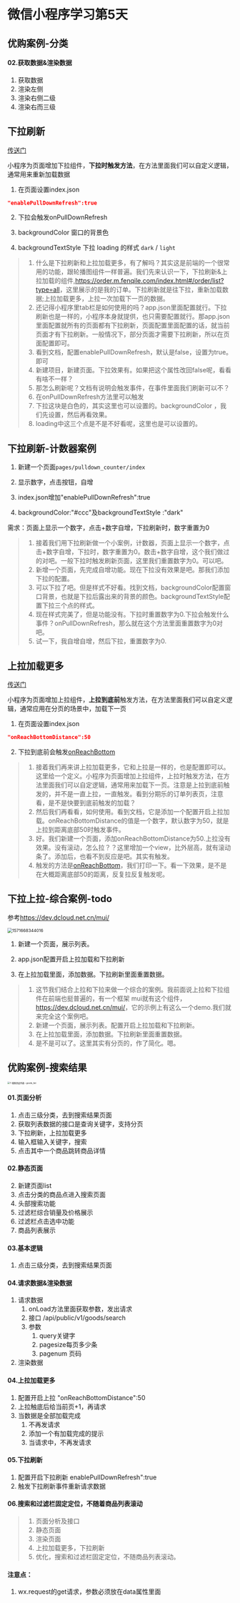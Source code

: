 # 微信小程序学习第5天

## 优购案例-分类

#### 02.获取数据&渲染数据

1. 获取数据
2. 渲染左侧
3. 渲染右侧二级
4. 渲染右而三级



## 下拉刷新

[传送门](https://developers.weixin.qq.com/miniprogram/dev/reference/configuration/page.html)

小程序为页面增加下拉组件，**下拉时触发方法**，在方法里面我们可以自定义逻辑，通常用来重新加载数据

1. 在页面设置index.json

```json
"enablePullDownRefresh":true
```

2. 下拉会触发onPullDownRefresh

3. backgroundColor 窗口的背景色

4. backgroundTextStyle 下拉 loading 的样式 `dark` / `light`

   

> 1. 什么是下拉刷新和上拉加载更多，有了解吗？其实这是前端的一个很常用的功能，跟轮播图组件一样普遍。我们先来认识一下，下拉刷新&上拉加载的组件,<https://order.m.fenqile.com/index.html#/order/list?type=all>，这里展示的是我的订单。下拉刷新就是往下拉，重新加载数据;上拉加载更多，上拉一次加载下一页的数据。
> 2. 还记得小程序里tab栏是如何使用的吗？app.json里面配置就行。下拉刷新也是一样的，小程序本身就提供，也只需要配置就行。那app.json里面配置就所有的页面都有下拉刷新，页面配置里面配置的话，就当前页面才有下拉刷新。一般情况下，部分页面才需要下拉刷新，所以在页面配置即可。
> 3. 看到文档，配置enablePullDownRefresh，默认是false，设置为true。即可 
> 4. 新建项目，新建页面。下拉效果有。如果把这个属性改回false呢，看看有啥不一样？
> 5. 那怎么刷新呢？文档有说明会触发事件，在事件里面我们刷新可以不？
> 6. 在onPullDownRefresh方法里可以触发
> 7. 下拉这块是白色的，其实这里也可以设置的。backgroundColor ，我们先设置，然后再看效果。
> 8. loading中这三个点是不是不好看呢，这里也是可以设置的。



## 下拉刷新-计数器案例

1. 新建一个页面`pages/pulldown_counter/index`

2. 显示数字，点击按钮，自增

3. index.json增加"enablePullDownRefresh":true

4. backgroundColor:"#ccc"及backgroundTextStyle :"dark"

   

需求：页面上显示一个数字，点击+数字自增，下拉刷新时，数字重置为0

> 1. 接着我们用下拉刷新做一个小案例，计数器，页面上显示一个数字，点击+数字自增，下拉时，数字重置为0。数击+数字自增，这个我们做过的对吧。一般下拉时触发刷新页面，这里我们重置数字为0。可以吧。
> 2. 新增一个页面，先完成自增功能。现在下拉没有效果是吧。那我们添加下拉的配置。
> 3. 可以下拉了吧。但是样式不好看。找到文档，backgroundColor配置窗口背景，也就是下拉后露出来的背景的颜色。backgroundTextStyle配置下拉三个点的样式。
> 4. 现在样式完美了，但是功能没有。下拉时重置数字为0.下拉会触发什么事件？onPullDownRefresh，那么就在这个方法里面重置数字为0对吧。
> 5. 试一下，我自增自增，然后下拉，重置数字为0.



## 上拉加载更多

[传送门](https://developers.weixin.qq.com/miniprogram/dev/reference/configuration/page.html)

小程序为页面增加上拉组件，**上拉到底前**触发方法，在方法里面我们可以自定义逻辑，通常应用在分页的场景中，加载下一页

1. 在页面设置index.json

```json
"onReachBottomDistance":50
```

2. 下拉到底前会触发[onReachBottom](https://developers.weixin.qq.com/miniprogram/dev/reference/api/Page.html#onreachbottom)

> 1. 接着我们再来讲上拉加载更多，它和上拉是一样的，也是配置即可以。这里给一个定义。小程序为页面增加上拉组件，上拉时触发方法，在方法里面我们可以自定逻辑，通常用来加载下一页。注意是上拉到底前触发的，并不是一直上拉，一直触发。看到分期乐的订单列表页，注意看，是不是快要到底前触发的加载？
> 2. 然后我们再看看，如何使用。看到文档，它是添加一个配置开启上拉加载。onReachBottomDistance的值是一个数字，默认数字为50，就是上拉到距离底部50时触发事件。
> 3. 好。我们新建一个页面，添加onReachBottomDistance为50.上拉没有效果。没有滚动，怎么拉？？这里增加一个view，比外层高，就有滚动条了。添加后，也看不到反应是吧。其实有触发。
> 4. 触发的方法是[onReachBottom](https://developers.weixin.qq.com/miniprogram/dev/reference/api/Page.html#onreachbottom)，我们打印一下。看一下效果，是不是在大概距离底部50的距离，反复拉反复触发呢。



## 下拉上拉-综合案例-todo

参考<https://dev.dcloud.net.cn/mui/>

<img src="C:\Users\panliang\Desktop\learnmp\day05\01-教学资料\微信小程序05-备课.assets\1571668344016.png" alt="1571668344016" style="zoom: 67%;" />

1. 新建一个页面，展示列表。

2. app.json配置开启上拉加载和下拉刷新

3. 在上拉加载里面，添加数据。下拉刷新里面重置数据。

   

> 1. 这节我们结合上拉和下拉来做一个综合的案例。我前面说上拉和下拉组件在前端也挺普遍的，有一个框架 mui就有这个组件，<https://dev.dcloud.net.cn/mui/>，它的示例上有这么一个demo.我们就来完全这个案例吧。
> 2. 新建一个页面，展示列表。配置开启上拉加载和下拉刷新。
> 3. 在上拉加载里面，添加数据。下拉刷新里面重置数据。
> 4. 是不是可以了。这里其实有分页的，作了简化。嗯。



## 优购案例-搜索结果

<img src="C:\Users\panliang\Desktop\learnmp\day05\01-教学资料\微信小程序05-备课.assets\7-搜索商品列表--goods_list-1571669984687.PNG" alt="7-搜索商品列表--goods_list" style="zoom:33%;" />

#### 01.页面分析


1. 点击三级分类，去到搜索结果页面
2. 获取列表数据的接口是查询关键字，支持分页
  3. 下拉刷新，上拉加载更多
  4. 输入框输入关键字，搜索
  5. 点击其中一个商品跳转商品详情

#### 02.静态页面

2. 新建页面list
3. 点击分类的商品点进入搜索页面
4. 头部搜索功能
5. 过滤栏综合销量及价格展示
6. 过滤栏点击选中功能
7. 商品列表展示

#### 03.基本逻辑

1. 点击三级分类，去到搜索结果页面

#### 04.请求数据&渲染数据

1. 请求数据
   1. onLoad方法里面获取参数，发出请求
   2. 接口 /api/public/v1/goods/search
   3. 参数
      1. query关键字
      2. pagesize每页多少条
      3. pagenum 页码
2. 渲染数据

#### 04.上拉加载更多

1. 配置开启上拉 "onReachBottomDistance":50
2. 上拉触底后给当前页+1，再请求
3. 当数据是全部加载完成
   1. 不再发请求
   2. 添加一个有加载完成的提示
   3. 当请求中，不再发请求

#### 05.下拉刷新

1. 配置开启下拉刷新 enablePullDownRefresh":true
2. 触发下拉刷新事件重新请求数据

#### 06.搜索和过滤栏固定定位，不随着商品列表滚动

> 1. 页面分析及接口
> 2. 静态页面
> 3. 渲染页面
> 4. 上拉加载更多，下拉刷新
> 5. 优化，搜索和过滤栏固定定位，不随商品列表滚动。

#### 注意点：

1. wx.request的get请求，参数必须放在data属性里面

